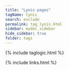 ```yaml
---
title: "Lynis pages"
tagName: lynis
search: exclude
permalink: tag_lynis.html
sidebar: mydoc_sidebar
hide_sidebar: true
folder: tags
---
```


{% include taglogic.html %}

{% include links.html %}
